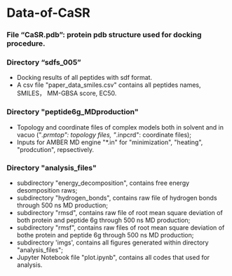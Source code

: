 # Data-of-CaSR

### File “CaSR.pdb”: protein pdb structure used for docking procedure.

### Directory “sdfs_005”
- Docking results of all peptides with sdf format.
- A csv file "paper_data_smiles.csv" contains all peptides names, SMILES， MM-GBSA score, EC50.

### Directory "peptide6g_MDproduction" 
- Topology and coordinate files of complex models both in solvent and in vacuo ("*.prmtop": topology files, "*.inpcrd": coordinate files);
- Inputs for AMBER MD engine "*.in" for "minimization", "heating", "prodcution", repsectively.

### Directory "analysis_files"
- subdirectory "energy_decomposition", contains free energy desomposition raws;
- subdirectory "hydrogen_bonds", contains raw file of hydrogen bonds through 500 ns MD production;
- subdirectory "rmsd", contains raw file of root mean square deviation of both protein and peptide 6g through 500 ns MD production;
- subdirectory "rmsf", contains raw files of root mean square deviation of bothe protein and peptide 6g through 500 ns MD production;
- subdirectory 'imgs', contains all figures generated within directory "analysis_files";
- Jupyter Notebook file "plot.ipynb", contains all codes that used for analysis.

